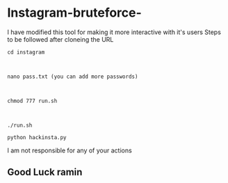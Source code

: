 # Instagram-bruteforce-
 I have modified this tool for making it more interactive with it's users
 Steps to be followed after cloneing the URL

    cd instagram

    

    nano pass.txt (you can add more passwords)

    

    chmod 777 run.sh

    

    ./run.sh

    python hackinsta.py

    

I am not responsible for any of your actions

  



## Good Luck ramin
